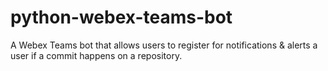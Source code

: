 # python-webex-teams-bot
A Webex Teams bot that allows users to register for notifications &amp; alerts a user if a commit happens on a repository.
